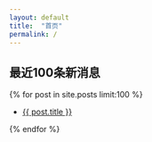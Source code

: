 ```yaml
---
layout: default
title:  "首页"
permalink: /
---
```



<h2 id="最近100条新消息">最近100条新消息</h2>
{% for post in site.posts limit:100 %}
<ul>
    <li><a href="{{ post.url }}">{{ post.title }}</a></li>
</ul>
{% endfor %}
